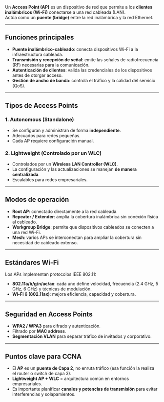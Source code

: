 
Un **Access Point (AP)** es un dispositivo de red que permite a los **clientes inalámbricos (Wi-Fi)** conectarse a una red cableada (LAN).  
Actúa como un **puente (bridge)** entre la red inalámbrica y la red Ethernet.

---

## Funciones principales
- **Puente inalámbrico-cableado**: conecta dispositivos Wi-Fi a la infraestructura cableada.
- **Transmisión y recepción de señal**: emite las señales de radiofrecuencia (RF) necesarias para la comunicación.
- **Autenticación de clientes**: valida las credenciales de los dispositivos antes de otorgar acceso.
- **Gestión de ancho de banda**: controla el tráfico y la calidad del servicio (QoS).

---

## Tipos de Access Points

### 1. Autonomous (Standalone)
- Se configuran y administran de forma **independiente**.
- Adecuados para redes pequeñas.
- Cada AP requiere configuración manual.

### 2. Lightweight (Controlado por un WLC)
- Controlados por un **Wireless LAN Controller (WLC)**.
- La configuración y las actualizaciones se manejan **de manera centralizada**.
- Escalables para redes empresariales.

---

## Modos de operación

- **Root AP**: conectado directamente a la red cableada.
- **Repeater / Extender**: amplía la cobertura inalámbrica sin conexión física al cableado.
- **Workgroup Bridge**: permite que dispositivos cableados se conecten a una red Wi-Fi.
- **Mesh**: varios APs se interconectan para ampliar la cobertura sin necesidad de cableado extenso.

---

## Estándares Wi-Fi
Los APs implementan protocolos IEEE 802.11:
- **802.11a/b/g/n/ac/ax**: cada uno define velocidad, frecuencia (2.4 GHz, 5 GHz, 6 GHz) y técnicas de modulación.
- **Wi-Fi 6 (802.11ax)**: mejora eficiencia, capacidad y cobertura.

---

## Seguridad en Access Points
- **WPA2 / WPA3** para cifrado y autenticación.
- Filtrado por **MAC address**.
- **Segmentación VLAN** para separar tráfico de invitados y corporativo.

---

## Puntos clave para CCNA
- El **AP** es un **puente de Capa 2**, no enruta tráfico (esa función la realiza el router o switch de capa 3).
- **Lightweight AP + WLC** = arquitectura común en entornos empresariales.
- Es importante planificar **canales y potencias de transmisión** para evitar interferencias y solapamientos.

